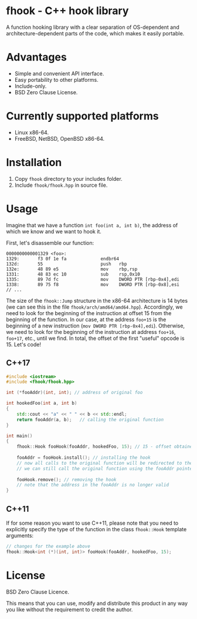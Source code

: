 # fhook - C++ hook library

A function hooking library with a clear separation of OS-dependent and architecture-dependent parts of the code, which makes it easily portable.

# Advantages
 - Simple and convenient API interface.
 - Easy portability to other platforms.
 - Include-only.
 - BSD Zero Clause License.

# Currently supported platforms
 - Linux x86-64.
 - FreeBSD, NetBSD, OpenBSD x86-64.

# Installation

 1. Copy `fhook` directory to your includes folder.
 2. Include `fhook/fhook.hpp` in source file.

# Usage
Imagine that we have a function `int foo(int a, int b)`, the address of which we know and we want to hook it.

First, let's disassemble our function:

    0000000000001329 <foo>:
    1329:       f3 0f 1e fa             endbr64
    132d:       55                      push   rbp
    132e:       48 89 e5                mov    rbp,rsp
    1331:       48 83 ec 10             sub    rsp,0x10
    1335:       89 7d fc                mov    DWORD PTR [rbp-0x4],edi
    1338:       89 75 f8                mov    DWORD PTR [rbp-0x8],esi
    // ...

The size of the `fhook::Jump` structure in the x86-64 architecture is 14 bytes (we can see this in the file `fhook/arch/amd64/amd64.hpp`). Accordingly, we need to look for the beginning of the instruction at offset 15 from the beginning of the function. In our case, at the address `foo+15` is the beginning of a new instruction (`mov DWORD PTR [rbp-0x4],edi`). Otherwise, we need to look for the beginning of the instruction at address `foo+16`, `foo+17`, etc., until we find. In total, the offset of the first "useful" opcode is 15. Let's code!
## C++17
```cpp
#include <iostream>
#include <fhook/fhook.hpp>

int (*fooAddr)(int, int); // address of original foo

int hookedFoo(int a, int b)
{
	std::cout << "a" << " " << b << std::endl;
	return fooAddr(a, b);	// calling the original function
}

int main()
{
	fhook::Hook fooHook(fooAddr, hookedFoo, 15); // 15 - offset obtained by disassembly
	
	fooAddr = fooHook.install(); // installing the hook
	// now all calls to the original function will be redirected to the interceptor function
	// we can still call the original function using the fooAddr pointer
	
	fooHook.remove(); // removing the hook
	// note that the address in the fooAddr is no longer valid
}
```
## C++11
If for some reason you want to use C++11, please note that you need to explicitly specify the type of the function in the class `fhook::Hook` template arguments:
```cpp
// changes for the example above
fhook::Hook<int (*)(int, int)> fooHook(fooAddr, hookedFoo, 15);
```
# License
BSD Zero Clause Licence.

This means that you can use, modify and distribute this product in any way you like without the requirement to credit the author.
